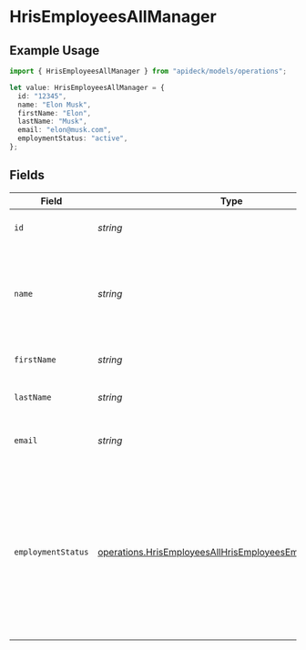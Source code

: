 # HrisEmployeesAllManager

## Example Usage

```typescript
import { HrisEmployeesAllManager } from "apideck/models/operations";

let value: HrisEmployeesAllManager = {
  id: "12345",
  name: "Elon Musk",
  firstName: "Elon",
  lastName: "Musk",
  email: "elon@musk.com",
  employmentStatus: "active",
};
```

## Fields

| Field                                                                                                                                | Type                                                                                                                                 | Required                                                                                                                             | Description                                                                                                                          | Example                                                                                                                              |
| ------------------------------------------------------------------------------------------------------------------------------------ | ------------------------------------------------------------------------------------------------------------------------------------ | ------------------------------------------------------------------------------------------------------------------------------------ | ------------------------------------------------------------------------------------------------------------------------------------ | ------------------------------------------------------------------------------------------------------------------------------------ |
| `id`                                                                                                                                 | *string*                                                                                                                             | :heavy_minus_sign:                                                                                                                   | A unique identifier for an object.                                                                                                   | 12345                                                                                                                                |
| `name`                                                                                                                               | *string*                                                                                                                             | :heavy_minus_sign:                                                                                                                   | The name of the manager, often a combination of their first and last names.                                                          | Elon Musk                                                                                                                            |
| `firstName`                                                                                                                          | *string*                                                                                                                             | :heavy_minus_sign:                                                                                                                   | The first name of the person.                                                                                                        | Elon                                                                                                                                 |
| `lastName`                                                                                                                           | *string*                                                                                                                             | :heavy_minus_sign:                                                                                                                   | The last name of the person.                                                                                                         | Musk                                                                                                                                 |
| `email`                                                                                                                              | *string*                                                                                                                             | :heavy_minus_sign:                                                                                                                   | The email address of the manager.                                                                                                    | elon@musk.com                                                                                                                        |
| `employmentStatus`                                                                                                                   | [operations.HrisEmployeesAllHrisEmployeesEmploymentStatus](../../models/operations/hrisemployeesallhrisemployeesemploymentstatus.md) | :heavy_minus_sign:                                                                                                                   | The employment status of the employee, indicating whether they are currently employed, inactive, terminated, or in another status.   | active                                                                                                                               |